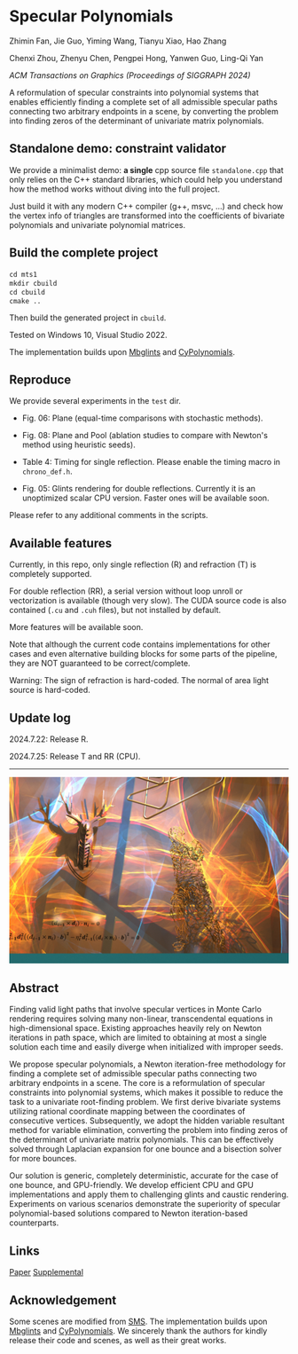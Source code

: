 # Specular Polynomials

Zhimin Fan, Jie Guo, Yiming Wang, Tianyu Xiao, Hao Zhang

Chenxi Zhou, Zhenyu Chen, Pengpei Hong, Yanwen Guo, Ling-Qi Yan

*ACM Transactions on Graphics (Proceedings of SIGGRAPH 2024)*

A reformulation of specular constraints into polynomial systems that enables efficiently finding a complete set of all admissible specular paths connecting two arbitrary endpoints in a scene, by converting the problem into finding zeros of the determinant of univariate matrix polynomials.


## Standalone demo: constraint validator

We provide a minimalist demo: **a single** cpp source file `standalone.cpp` that only relies on the C++ standard libraries, which could help you understand how the method works without diving into the full project.

Just build it with any modern C++ compiler (g++, msvc, ...) and check how the vertex info of triangles are transformed into the coefficients of bivariate polynomials and univariate polynomial matrices.

## Build the complete project

```
cd mts1
mkdir cbuild
cd cbuild
cmake ..
```

Then build the generated project in `cbuild`.

Tested on Windows 10, Visual Studio 2022.

The implementation builds upon [Mbglints](https://github.com/wangningbei/mbglints) and [CyPolynomials](http://codebase.cemyuksel.com/code.html). 

## Reproduce

We provide several experiments in the `test` dir. 

- Fig. 06: Plane (equal-time comparisons with stochastic methods).

- Fig. 08: Plane and Pool (ablation studies to compare with Newton's method using heuristic seeds).

- Table 4: Timing for single reflection. Please enable the timing macro in `chrono_def.h`.

- Fig. 05: Glints rendering for double reflections. Currently it is an unoptimized scalar CPU version. Faster ones will be available soon.

Please refer to any additional comments in the scripts.

## Available features

Currently, in this repo, only single reflection (R) and refraction (T) is completely supported. 

For double reflection (RR), a serial version without loop unroll or vectorization is available (though very slow). The CUDA source code is also contained (`.cu` and `.cuh` files), but not installed by default.

More features will be available soon. 

Note that although the current code contains implementations for other cases and even alternative building blocks for some parts of the pipeline, they are NOT guaranteed to be correct/complete.

Warning: The sign of refraction is hard-coded. The normal of area light source is hard-coded.

## Update log

2024.7.22: Release R. 

2024.7.25: Release T and RR (CPU).

---

![repre](repre.jpg)

## Abstract

Finding valid light paths that involve specular vertices in Monte Carlo rendering requires solving many non-linear, transcendental equations in high-dimensional space. Existing approaches heavily rely on Newton iterations in path space, which are limited to obtaining at most a single solution each time and easily diverge when initialized with improper seeds.

We propose specular polynomials, a Newton iteration-free methodology for finding a complete set of admissible specular paths connecting two arbitrary endpoints in a scene. The core is a reformulation of specular constraints into polynomial systems, which makes it possible to reduce the task to a univariate root-finding problem. We first derive bivariate systems utilizing rational coordinate mapping between the coordinates of consecutive vertices. Subsequently, we adopt the hidden variable resultant method for variable elimination, converting the problem into finding zeros of the determinant of univariate matrix polynomials. This can be effectively solved through Laplacian expansion for one bounce and a bisection solver for more bounces.

Our solution is generic, completely deterministic, accurate for the case of one bounce, and GPU-friendly. We develop efficient CPU and GPU implementations and apply them to challenging glints and caustic rendering. Experiments on various scenarios demonstrate the superiority of specular polynomial-based solutions compared to Newton iteration-based counterparts.



## Links

[Paper](https://zhiminfan.work/paper/spoly_preprint.pdf)
[Supplemental](https://zhiminfan.work/paper/spoly_preprint_supp.pdf)


## Acknowledgement

Some scenes are modified from [SMS](https://github.com/tizian/specular-manifold-sampling). The implementation builds upon [Mbglints](https://github.com/wangningbei/mbglints) and [CyPolynomials](http://codebase.cemyuksel.com/code.html). We sincerely thank the authors for kindly release their code and scenes, as well as their great works.
